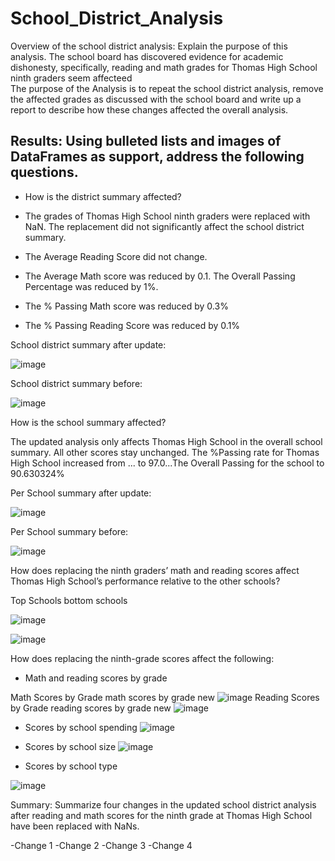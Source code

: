 # School_District_Analysis

Overview of the school district analysis: Explain the purpose of this analysis.
The school board has discovered evidence for academic dishonesty, specifically, reading and math grades for Thomas High School ninth graders seem affecteed   
The  purpose of the Analysis is to repeat the school district analysis, remove the affected grades as discussed with the school board and write up a report to describe how these changes affected the overall analysis.

 
## Results: Using bulleted lists and images of DataFrames as support, address the following questions.

 - How is the district summary affected?

  - The grades of Thomas High School ninth graders were replaced with NaN. The replacement did not significantly affect the school district summary.
   - The Average Reading Score did not change.
   - The Average Math score was reduced by 0.1. The Overall Passing Percentage was reduced by 1%. 
   - The % Passing Math score was reduced by 0.3%
   - The % Passing Reading Score was reduced by 0.1%

School district summary after update:

![image](https://user-images.githubusercontent.com/91682586/140994286-265f96bf-4330-4b56-8086-acedd586c35f.png)


School district summary before:

![image](https://user-images.githubusercontent.com/91682586/140996317-3dcadaf1-a4bf-4176-a91b-ce77f25e9046.png)


How is the school summary affected?

The updated analysis only affects Thomas High School in the overall school summary. All other scores stay unchanged.
The %Passing rate for Thomas High School increased from ... to 97.0...The Overall Passing for the school to 90.630324%

Per School summary after update:

![image](https://user-images.githubusercontent.com/91682586/140994778-e50dbe02-0f4b-482f-af34-392a706f9bc5.png)

Per School summary before:

![image](https://user-images.githubusercontent.com/91682586/140994509-fe2ad148-d3c3-4e15-bfc9-c10413b3196e.png)



How does replacing the ninth graders’ math and reading scores affect Thomas High School’s performance relative to the other schools?

Top Schools bottom  schools

![image](https://user-images.githubusercontent.com/91682586/140994927-043549f6-6119-436a-be24-4cd01d5c8c15.png)


![image](https://user-images.githubusercontent.com/91682586/140994996-2df173ef-439c-4339-b11c-a549b9685180.png)





How does replacing the ninth-grade scores affect the following:

 - Math and reading scores by grade

Math Scores by Grade
math scores by grade new ![image](https://user-images.githubusercontent.com/91682586/140995090-193b5e3c-0b65-4fcb-9501-9d41c6d83b0f.png)
Reading Scores by Grade
reading scores by  grade new ![image](https://user-images.githubusercontent.com/91682586/140995168-c00ab811-2e07-4e90-a57b-5439f3b840a6.png)

- Scores by school spending
 ![image](https://user-images.githubusercontent.com/91682586/140995639-c2baea34-3738-4942-921d-2256124e3dbf.png)

 - Scores by school size
![image](https://user-images.githubusercontent.com/91682586/140995815-51b05cd0-83ab-4876-a590-d8e6480d7204.png)
 - Scores by school type

![image](https://user-images.githubusercontent.com/91682586/140995899-da08c16a-f973-47ca-b69d-d9de991c71c3.png)


Summary: Summarize four changes in the updated school district analysis after reading and math scores for the ninth grade at Thomas High School have been replaced with NaNs.

-Change 1
-Change 2
-Change 3
-Change 4
